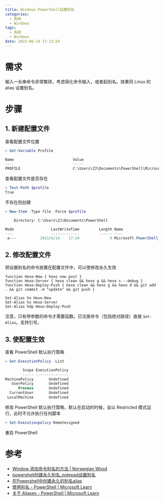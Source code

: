 ```yaml
---
title: Windows-PowerShell设置别名
categories:
  - 系统
  - Windows
tags:
  - 系统
  - Windows
date: 2023-06-14 17:13:54
---
```


# 需求

输入一长串命令非常繁琐，考虑简化命令输入，或者起别名。效果同 Linux 的 alias 设置别名。



# 步骤

## 1. 新建配置文件

查看配置文件位置

```powershell
> Get-Variable Profile

Name                           Value
----                           -----
PROFILE                        C:\Users\ZJ\Documents\PowerShell\Microsoft.PowerShell_profile.ps1
```

查看配置文件是否存在

```powershell
> Test-Path $profile
True
```

不存在则创建

```powershell
> New-Item -Type file -Force $profile

    Directory: C:\Users\ZJ\Documents\PowerShell

Mode                 LastWriteTime         Length Name
----                 -------------         ------ ----
-a---           2023/6/14    17:24              0 Microsoft.PowerShell_profile.ps1
```

## 2. 修改配置文件

把设置别名的命令放置在配置文件中，可以使修改永久生效

```
function Hexo-New { hexo new post }
function Hexo-Server { hexo clean && hexo g && hexo s --debug }
function Hexo-Deploy-Push { hexo clean && hexo g && hexo d && git add . && git commit -m "update" && git push }

Set-Alias hn Hexo-New
Set-Alias hs Hexo-Server
Set-Alias hdp Hexo-Deploy-Push
```

注意，只有带参数的命令才需要函数。已注册命令（包括绝对路径）直接 `Set-Alias`。支持引号。

## 3. 使配置生效

查看 PowerShell 默认执行策略

```powershell
> Get-ExecutionPolicy -List

        Scope ExecutionPolicy
        ----- ---------------
MachinePolicy       Undefined
   UserPolicy       Undefined
      Process       Undefined
  CurrentUser       Undefined
 LocalMachine       Undefined
```

修改 PowerShell 默认执行策略，默认在启动的时候，会以 Restricted 模式运行，此时不允许执行任何脚本

```powershell
> Set-Executionpolicy Remotesigned
```

重启 PowerShell



# 参考

* [Window 添加命令别名的方法 | Norwegian Wood](https://akynazh.site/posts/2022/06/how-to-add-command-alias-in-window/)
* [powershell创建永久别名_notepad设置别名](https://blog.csdn.net/weixin_34850743/article/details/100124969)
* [在Powershell中创建永久的别名alias](https://blog.csdn.net/u013391094/article/details/129340006)
* [使用别名 - PowerShell | Microsoft Learn](https://learn.microsoft.com/zh-cn/powershell/scripting/learn/shell/using-aliases?source=recommendations&view=powershell-7.3)
* [关于 Aliases - PowerShell | Microsoft Learn](https://learn.microsoft.com/zh-cn/powershell/module/microsoft.powershell.core/about/about_aliases?view=powershell-7.3)

